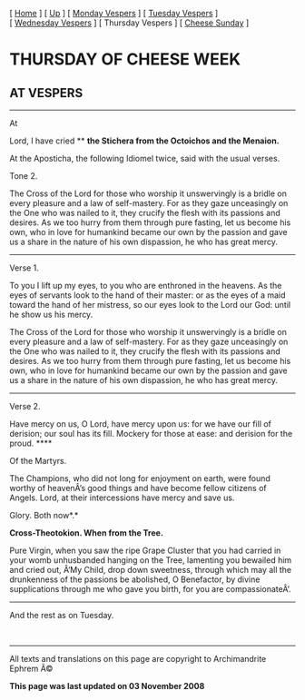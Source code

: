\[ [Home](index.md) \] \[ [Up](cheese_week.md) \] \[ [Monday Vespers](CheeseMonVes.md) \] \[ [Tuesday Vespers](CheeseTueVes.md) \] \[ [Wednesday Vespers](CheeseWedVes.md) \] \[ Thursday Vespers \] \[ [Cheese Sunday](cheese.md) \]

THURSDAY OF CHEESE WEEK
=======================

AT VESPERS
----------

****

At

Lord, I have cried ** **the Stichera from the Octoichos and the Menaion.**

At the Aposticha, the following Idiomel twice, said with the usual verses.

Tone 2.

The Cross of the Lord for those who worship it unswervingly is a bridle on every pleasure and a law of self-mastery. For as they gaze unceasingly on the One who was nailed to it, they crucify the flesh with its passions and desires. As we too hurry from them through pure fasting, let us become his own, who in love for humankind became our own by the passion and gave us a share in the nature of his own dispassion, he who has great mercy.

****

Verse 1.

To you I lift up my eyes, to you who are enthroned in the heavens. As the eyes of servants look to the hand of their master: or as the eyes of a maid toward the hand of her mistress, so our eyes look to the Lord our God: until he show us his mercy.

The Cross of the Lord for those who worship it unswervingly is a bridle on every pleasure and a law of self-mastery. For as they gaze unceasingly on the One who was nailed to it, they crucify the flesh with its passions and desires. As we too hurry from them through pure fasting, let us become his own, who in love for humankind became our own by the passion and gave us a share in the nature of his own dispassion, he who has great mercy.

****

Verse 2.

Have mercy on us, O Lord, have mercy upon us: for we have our fill of derision; our soul has its fill. Mockery for those at ease: and derision for the proud. ****

Of the Martyrs.

The Champions, who did not long for enjoyment on earth, were found worthy of heavenÂ’s good things and have become fellow citizens of Angels. Lord, at their intercessions have mercy and save us.

Glory. Both now*.*

**Cross-Theotokion. When from the Tree.**

Pure Virgin, when you saw the ripe Grape Cluster that you had carried in your womb unhusbanded hanging on the Tree, lamenting you bewailed him and cried out, Â‘My Child, drop down sweetness, through which may all the drunkenness of the passions be abolished, O Benefactor, by divine supplications through me who gave you birth, for you are compassionateÂ’.

****

And the rest as on Tuesday.

 

------------------------------------------------------------------------

All texts and translations on this page are copyright to
Archimandrite Ephrem Â©

**This page was last updated on 03 November 2008**
